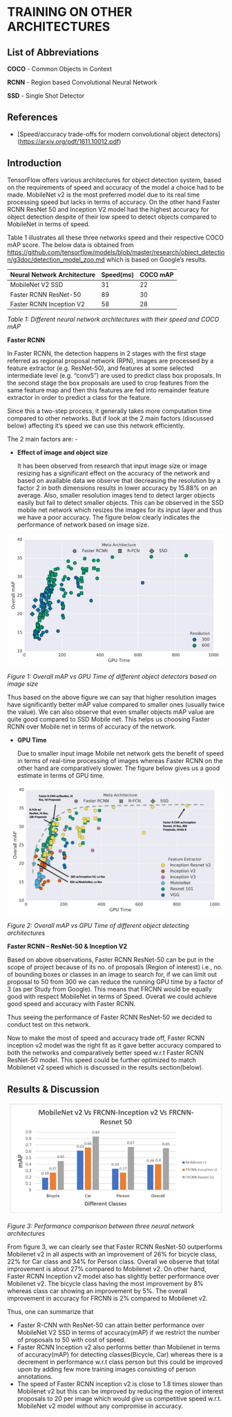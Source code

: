 # TRAINING ON OTHER ARCHITECTURES

## List of Abbreviations

**COCO** - Common Objects in Context

**RCNN** - Region based Convolutional Neural Network

**SSD** - Single Shot Detector

## References

- [Speed/accuracy trade-offs for modern convolutional object detectors] (https://arxiv.org/pdf/1611.10012.pdf)

  

## Introduction

TensorFlow offers various architectures for object detection system, based on the requirements of speed and accuracy of the model a choice had to be made. MobileNet v2 is the most preferred model due to its real time processing speed but lacks in terms of accuracy. On the other hand Faster RCNN ResNet 50 and Inception V2 model had the highest accuracy for object detection despite of their low speed to detect objects compared to MobileNet in terms of speed. 

Table 1 illustrates all these three networks speed and their respective COCO mAP score. The below data is obtained from https://github.com/tensorflow/models/blob/master/research/object_detection/g3doc/detection_model_zoo.md which is based on Google’s results.

| Neural Network Architecture | Speed(ms) | COCO mAP |
| --------------------------- | --------- | -------- |
| MobileNet V2 SSD            | 31        | 22       |
| Faster RCNN ResNet-50       | 89        | 30       |
| Faster RCNN Inception V2    | 58        | 28       |

*Table 1: Different neural network architectures with their speed and COCO mAP*

**Faster RCNN**

In Faster RCNN, the detection happens in 2 stages with the first stage referred as regional proposal network (RPN), images are processed by a feature extractor (e.g. ResNet-50), and features at some selected intermediate level (e.g. “conv5”) are used to predict class box proposals. In the second stage the box proposals are used to crop features from the same feature map and then this features are fed into remainder feature extractor in order to predict a class for the feature. 

Since this a two-step process, it generally takes more computation time compared to other networks. But if look at the 2 main factors (discussed below) affecting it’s speed we can use this network efficiently.

The 2 main factors are: - 

- **Effect of image and object size**

  It has been observed from research that input image size or image resizing has a significant effect on the accuracy of the network and based on available data we observe that decreasing the resolution by a factor 2 in both dimensions results in lower accuracy by 15.88% on an average. Also, smaller resolution images tend to detect larger objects easily but fail to detect smaller objects. This can be observed in the SSD mobile net network which resizes the images for its input layer and thus we have a poor accuracy. The figure below clearly indicates the performance of network based on image size.

![img](doc_images/mAPVsGPUTime_2.JPG)

*Figure 1: Overall mAP vs GPU Time of different object detectors based on image size*	

Thus based on the above figure we can say that higher resolution images have significantly better mAP 	value compared to smaller ones (usually twice the value). We can also observe that even smaller objects 	mAP value are quite good compared to SSD Mobile net. This helps us choosing Faster RCNN over Mobile 	net in terms of accuracy of the network.

- **GPU Time**

  Due to smaller input image Mobile net network gets the benefit of speed in terms of real-time processing of images whereas Faster RCNN on the other hand are comparatively slower. The figure below gives us a good estimate in terms of GPU time.

![img](doc_images/mAPVsGPUTime.jpg)

*Figure 2: Overall mAP vs GPU Time of different object detecting architecture*s

**Faster RCNN – ResNet-50 & Inception V2** 

Based on above observations, Faster RCNN ResNet-50 can be put in the scope of project because of its no. of proposals (Region of interest) i.e., no. of bounding boxes or classes in an image to search for, if we can limit out proposal to 50 from 300 we can reduce the running GPU time by a factor of 3 (as per Study from Google). This means that FRCNN would be equally good with respect MobileNet in terms of Speed. Overall we could achieve good speed and accuracy with Faster RCNN.

Thus seeing the performance of Faster RCNN ResNet-50 we decided to conduct test on this network. 

Now to make the most of speed and accuracy trade off, Faster RCNN inception v2 model was the right fit as it gave better accuracy compared to both the networks and comparatively better speed w.r.t Faster RCNN ResNet-50 model. This speed could be further optimized to match Mobilenet v2 speed which is discussed in the results section(below).

## **Results & Discussion**

![img](doc_images/Results.jpg)

*Figure 3: Performance comparison between three neural network architectures* 

From figure 3, we can clearly see that Faster RCNN ResNet-50 outperforms Mobilenet v2 in all aspects with an improvement of 26% for bicycle class, 22% for Car class and 34% for Person class. Overall we observe that total improvement is about 27% compared to Mobilenet v2. On other hand, Faster RCNN Inception v2 model also has slightly better performance over Mobilenet v2. The bicycle class having the most improvement by 8% whereas class car showing an improvement by 5%. The overall improvement in accuracy for FRCNN is 2% compared to Mobilenet v2.

Thus, one can summarize that

- Faster R-CNN with ResNet-50 can attain better performance over MobileNet V2 SSD in terms of accuracy(mAP) if we restrict the number of proposals to 50 with cost of speed. 
- Faster RCNN Inception v2 also performs better than Mobilenet in terms of accuracy(mAP) for detecting classes(Bicycle, Car) whereas there is a decrement in performance w.r.t class person but this could be improved upon by adding few more training images consisting of person annotations.
- The speed of Faster RCNN inception v2 is close to 1.8 times slower than Mobilenet v2 but this can be improved by reducing the region of interest proposals to 20 per image which would give us competitive speed w.r.t. MobileNet v2 model without any compromise in accuracy.
